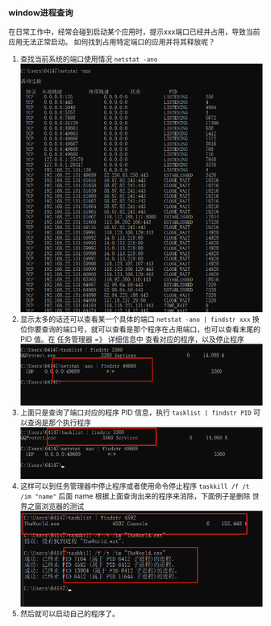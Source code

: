 ### window进程查询
在日常工作中，经常会碰到启动某个应用时，提示xxx端口已经并占用，导致当前应用无法正常启动。 如何找到占用特定端口的应用并将其释放呢？

1. 查找当前系统的端口使用情况 `netstat -ano`
![查看端口使用](../resouce/imgs/windowport.png)
2. 显示太多的话还可以查看某一个具体的端口 `netstat -ano | findstr xxx` 换位你要查询的端口号，就可以查看是那个程序在占用端口，也可以查看末尾的 PID  值。在 任务管理器 =》 详细信息中 查看对应的程序，以及停止程序
![查看具体端口使用](../resouce/imgs/windowport01.png)
3. 上面只是查询了端口对应的程序 PID 信息，执行 `tasklist | findstr PID` 可以查询是那个执行程序
![查看具体端口使用程序](../resouce/imgs/windowport02.png)
4. 这样可以到任务管理器中停止程序或者使用命令停止程序 `taskkill /f /t /im "name"` 后面 name 根据上面查询出来的程序来消除，下面例子是删除 世界之窗浏览器的测试
![关闭进程](../resouce/imgs/windowport03.png)
5. 然后就可以启动自己的程序了。

